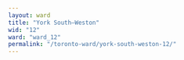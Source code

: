 ```yaml
---
layout: ward
title: "York South—Weston"
wid: "12"
ward: "ward_12"
permalink: "/toronto-ward/york-south-weston-12/"
---
```

